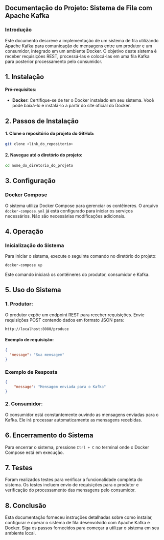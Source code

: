 ## Documentação do Projeto: Sistema de Fila com Apache Kafka

### Introdução

Este documento descreve a implementação de um sistema de fila utilizando Apache Kafka para comunicação de mensagens entre um produtor e um consumidor, integrado em um ambiente Docker. O objetivo deste sistema é receber requisições REST, processá-las e colocá-las em uma fila Kafka para posterior processamento pelo consumidor.

## 1. Instalação

#### Pré-requisitos:
- **Docker**: Certifique-se de ter o Docker instalado em seu sistema. Você pode baixá-lo e instalá-lo a partir do site oficial do Docker.

## 2. Passos de Instalação

  #### 1. Clone o repositório do projeto do GitHub:

```bash
git clone <link_do_repositorio>
```

  ####  2. Navegue até o diretório do projeto:

```bash
cd nome_do_diretorio_do_projeto
```

## 3. Configuração

### Docker Compose

O sistema utiliza Docker Compose para gerenciar os contêineres. O arquivo `docker-compose.yml` já está configurado para iniciar os serviços necessários. Não são necessárias modificações adicionais.

## 4. Operação

### Inicialização do Sistema

Para iniciar o sistema, execute o seguinte comando no diretório do projeto:

```bash
docker-compose up
```
Este comando iniciará os contêineres do produtor, consumidor e Kafka.

## 5. Uso do Sistema

### 1. Produtor:

O produtor expõe um endpoint REST para receber requisições. Envie requisições POST contendo dados em formato JSON para:

    http://localhost:8080/produce

#### Exemplo de requisição:
  
```json
{
  "message": "Sua mensagem" 
}
```
### Exemplo de Resposta

```json
{
    "message": "Mensagem enviada para o Kafka"
}
```

### 2. Consumidor:

O consumidor está constantemente ouvindo as mensagens enviadas para o Kafka. Ele irá processar automaticamente as mensagens recebidas.

## 6. Encerramento do Sistema

Para encerrar o sistema, pressione `Ctrl + C` no terminal onde o Docker Compose está em execução.

## 7. Testes

Foram realizados testes para verificar a funcionalidade completa do sistema. Os testes incluem envio de requisições para o produtor e verificação do processamento das mensagens pelo consumidor.

## 8. Conclusão

Esta documentação forneceu instruções detalhadas sobre como instalar, configurar e operar o sistema de fila desenvolvido com Apache Kafka e Docker. Siga os passos fornecidos para começar a utilizar o sistema em seu ambiente local.
